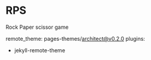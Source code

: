# RPS
Rock Paper scissor game


remote_theme: pages-themes/architect@v0.2.0
plugins:
- jekyll-remote-theme 

